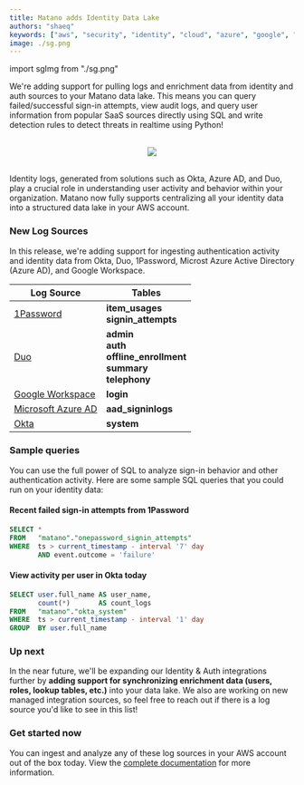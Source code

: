```yaml
---
title: Matano adds Identity Data Lake
authors: "shaeq"
keywords: ["aws", "security", "identity", "cloud", "azure", "google", "okta"]
image: ./sg.png
---
```


import sgImg from "./sg.png"

<head>
  <meta name="twitter:card" content="summary_large_image" />
  <meta name="twitter:creator" content="@AhmedSamrose" />
</head>

We're adding support for pulling logs and enrichment data from identity and auth sources to your Matano data lake. This means you can query failed/successful sign-in attempts, view audit logs, and query user information from popular SaaS sources directly using SQL and write detection rules to detect threats in realtime using Python!

<br/>

<div align="center">
    <img className="mtn-blog-sq-img" src={sgImg}/>
</div>

<!-- truncate -->

<br/>

Identity logs, generated from solutions such as Okta, Azure AD, and Duo, play a crucial role in understanding user activity and behavior within your organization. Matano now fully supports centralizing all your identity data into a structured data lake in your AWS account.

### New Log Sources

In this release, we're adding support for ingesting authentication activity and identity data from Okta, Duo, 1Password, Microst Azure Active Directory (Azure AD), and Google Workspace.


| Log Source       | Tables                                                                |
|------------------|-----------------------------------------------------------------------|
| [1Password](/docs/log-sources/managed/1password)        |**item_usages**<br/>**signin_attempts**                                     |
| [Duo](/docs/log-sources/managed/duo)              |**admin**<br/>**auth**<br/>**offline_enrollment**<br/>**summary**<br/>**telephony** |
| [Google Workspace](/docs/log-sources/managed/google-workspace)  |**login**                                                               |
| [Microsoft Azure AD](/docs/log-sources/managed/microsoft-graph)             |**aad_signinlogs**                                                      |
| [Okta](/docs/log-sources/managed/okta)             |**system**                                                              |


### Sample queries

You can use the full power of SQL to analyze sign-in behavior and other authentication activity. Here are some sample SQL queries that you could run on your identity data:

#### Recent failed sign-in attempts from 1Password
```sql
SELECT *
FROM   "matano"."onepassword_signin_attempts"
WHERE  ts > current_timestamp - interval '7' day
       AND event.outcome = 'failure' 
```

#### View activity per user in Okta today
```sql
SELECT user.full_name AS user_name,
       count(*)       AS count_logs
FROM   "matano"."okta_system"
WHERE  ts > current_timestamp - interval '1' day
GROUP  BY user.full_name 
```

### Up next

In the near future, we'll be expanding our Identity & Auth integrations further by **adding support for synchronizing enrichment data (users, roles, lookup tables, etc.)** into your data lake. We also are working on new managed integration sources, so feel free to reach out if there is a log source you'd like to see in this list!

### Get started now

You can ingest and analyze any of these log sources in your AWS account out of the box today. View the [complete documentation](https://www.matano.dev/docs/log-sources/managed/) for more information.
